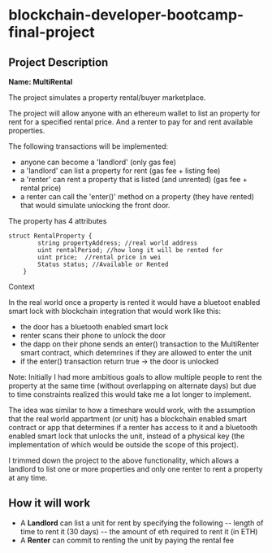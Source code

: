 # blockchain-developer-bootcamp-final-project

## Project Description

**Name: MultiRental**

The project simulates a property rental/buyer marketplace.

The project will allow anyone with an ethereum wallet to list an property for rent for a specified rental price. And a renter to pay for and rent available properties.


The following transactions will be implemented:

- anyone can become a 'landlord' (only gas fee)
- a 'landlord' can list a property for rent    (gas fee + listing fee)
- a 'renter' can rent a property that is listed (and unrented) (gas fee + rental price)
- a renter can call the 'enter()' method on a property (they have rented) that would simulate unlocking the front door. 

The property has 4 attributes
```
struct RentalProperty {
        string propertyAddress; //real world address
        uint rentalPeriod; //how long it will be rented for
        uint price;  //rental price in wei
        Status status; //Available or Rented
    }
```

Context

In the real world once a property is rented it would have a bluetoot enabled smart lock with blockchain integration that would work like this:

- the door has a bluetooth enabled smart lock
- renter scans their phone to unlock the door
- the dapp on their phone sends an enter() transaction to the MultiRenter smart contract, which detemrines if they are allowed to enter the unit
- if the enter() transaction return true -> the door is unlocked



Note: Initially I had more ambitious goals to allow multiple people to rent the property at the same time (without overlapping on alternate days) but due to time constraints realized this would take me a lot longer to implement. 

The idea was similar to how a timeshare would work, with the assumption that the real world appartment (or unit) has a blockchain enabled smart contract or app that determines if a renter has access to it and a bluetooth enabled smart lock that unlocks the unit, instead of a physical key (the implementation of which would be outside the scope of this project).

I trimmed down the project to the above functionality, which allows a landlord to list one or more properties and only one renter to rent a property at any time.




## How it will work

- A **Landlord** can list a unit for rent by specifying the following
-- length of time to rent it (30 days)
-- the amount of eth required to rent it (in ETH)
- A **Renter** can commit to renting the unit by paying the rental fee
  

